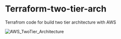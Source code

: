 # Terraform-two-tier-arch
Terrafrom code for build two tier architecture with AWS


![AWS_TwoTier_Architecture](https://github.com/gokul98raj/Terraform-two-tier-arch/assets/42057165/04fd2203-0cc6-4901-97f6-eba26fb8397f)
